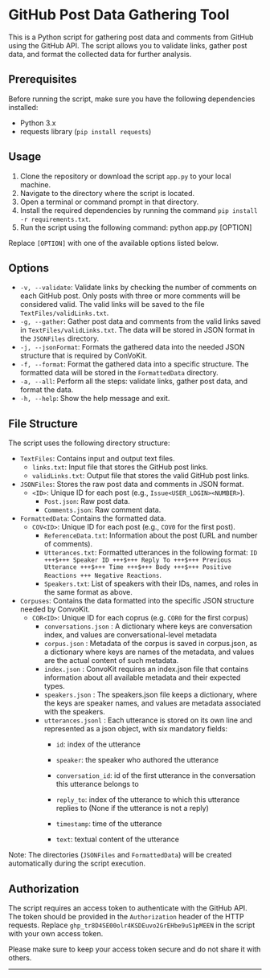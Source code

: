 # GitHub Post Data Gathering Tool

This is a Python script for gathering post data and comments from GitHub using the GitHub API. The script allows you to validate links, gather post data, and format the collected data for further analysis.

## Prerequisites

Before running the script, make sure you have the following dependencies installed:

- Python 3.x
- requests library (`pip install requests`)

## Usage

1. Clone the repository or download the script `app.py` to your local machine.
2. Navigate to the directory where the script is located.
3. Open a terminal or command prompt in that directory.
4. Install the required dependencies by running the command `pip install -r requirements.txt`.
5. Run the script using the following command: python app.py [OPTION]

Replace `[OPTION]` with one of the available options listed below.

## Options

- `-v, --validate`: Validate links by checking the number of comments on each GitHub post. Only posts with three or more comments will be considered valid. The valid links will be saved to the file `TextFiles/validLinks.txt`.
- `-g, --gather`: Gather post data and comments from the valid links saved in `TextFiles/validLinks.txt`. The data will be stored in JSON format in the `JSONFiles` directory.
- `-j, --jsonFormat`: Formats the gathered data into the needed JSON structure that is required by ConVoKit.
- `-f, --format`: Format the gathered data into a specific structure. The formatted data will be stored in the `FormattedData` directory.
- `-a, --all`: Perform all the steps: validate links, gather post data, and format the data.
- `-h, --help`: Show the help message and exit.

## File Structure

The script uses the following directory structure:

- `TextFiles`: Contains input and output text files.
  - `links.txt`: Input file that stores the GitHub post links.
  - `validLinks.txt`: Output file that stores the valid GitHub post links.
- `JSONFiles`: Stores the raw post data and comments in JSON format.
  - `<ID>`: Unique ID for each post (e.g., `Issue<USER_LOGIN><NUMBER>`).
    - `Post.json`: Raw post data.
    - `Comments.json`: Raw comment data.
- `FormattedData`: Contains the formatted data.
  - `COV<ID>`: Unique ID for each post (e.g., `COV0` for the first post).
    - `ReferenceData.txt`: Information about the post (URL and number of comments).
    - `Utterances.txt`: Formatted utterances in the following format: `ID +++$+++ Speaker ID +++$+++ Reply To +++$+++ Previous Utterance +++$+++ Time +++$+++ Body +++$+++ Positive Reactions +++ Negative Reactions`.
    - `Speakers.txt`: List of speakers with their IDs, names, and roles in the same format as above.
- `Corpuses`: Contains the data formatted into the specific JSON structure needed by ConvoKit.
  - `COR<ID>`: Unique ID for each coprus (e.g. `COR0` for the first corpus)
    - `conversations.json` : A dictionary where keys are conversation index, and values are conversational-level metadata
    - `corpus.json` : Metadata of the corpus is saved in corpus.json, as a dictionary where keys are names of the metadata, and values are the actual content of such metadata.
    - `index.json` : ConvoKit requires an index.json file that contains information about all available metadata and their expected types.
    - `speakers.json` :  The speakers.json file keeps a dictionary, where the keys are speaker names, and values are metadata associated with the speakers.
    - `utterances.jsonl` : Each utterance is stored on its own line and represented as a json object, with six mandatory fields:
      - `id`: index of the utterance

      - `speaker`: the speaker who authored the utterance

      - `conversation_id`: id of the first utterance in the conversation this utterance belongs to

      - `reply_to`: index of the utterance to which this utterance replies to (None if the utterance is not a reply)

      - `timestamp`: time of the utterance

      - `text`: textual content of the utterance

Note: The directories (`JSONFiles` and `FormattedData`) will be created automatically during the script execution.

## Authorization

The script requires an access token to authenticate with the GitHub API. The token should be provided in the `Authorization` header of the HTTP requests. Replace `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` in the script with your own access token.

Please make sure to keep your access token secure and do not share it with others.

---
